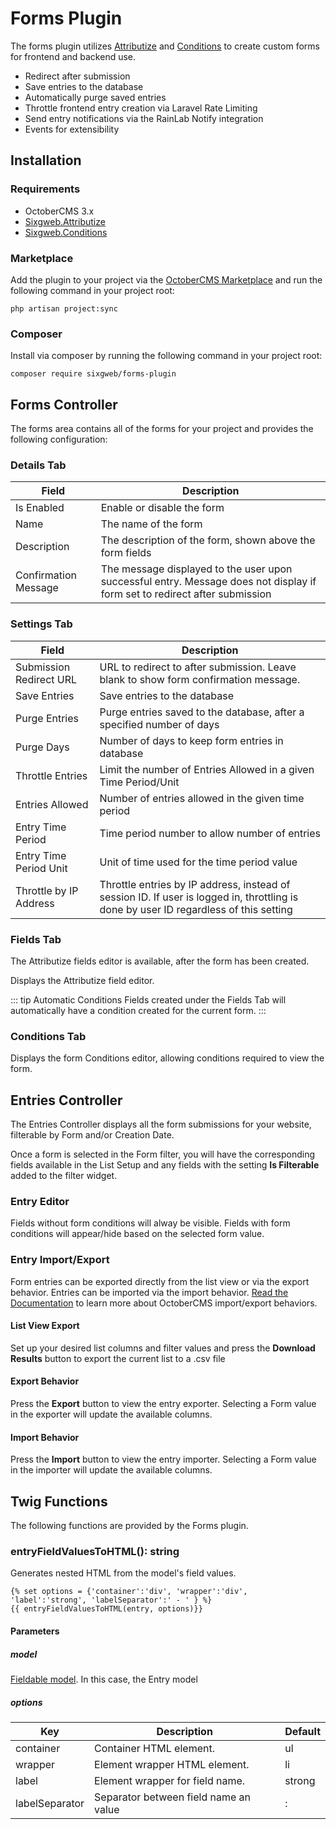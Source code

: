 # Forms Plugin

The forms plugin utilizes [Attributize](https://octobercms.com/plugin/sixgweb-attributize) and [Conditions](https://octobercms.com/plugin/sixgweb-conditions) to create custom forms for frontend and backend use.

- Redirect after submission
- Save entries to the database
- Automatically purge saved entries
- Throttle frontend entry creation via Laravel Rate Limiting
- Send entry notifications via the RainLab Notify integration
- Events for extensibility

## Installation

### Requirements
- OctoberCMS 3.x
- [Sixgweb.Attributize](https://octobercms.com/plugin/sixgweb-attributize)
- [Sixgweb.Conditions](https://octobercms.com/plugin/sixgweb-conditions)

### Marketplace

Add the plugin to your project via the [OctoberCMS Marketplace](https://octobercms.com/plugins) and run the following command in your project root:

```
php artisan project:sync
```

### Composer 

Install via composer by running the following command in your project root:
```
composer require sixgweb/forms-plugin
```

## Forms Controller
The forms area contains all of the forms for your project and provides the following configuration:

### Details Tab
| Field | Description |
| --- | -- |
| Is Enabled | Enable or disable the form |
| Name | The name of the form |
| Description | The description of the form, shown above the form fields |
| Confirmation Message | The message displayed to the user upon successful entry.  Message does not display if form set to redirect after submission |

### Settings Tab
| Field | Description |
| ----------- | ----------- |
| Submission Redirect URL | URL to redirect to after submission. Leave blank to show form confirmation message. |
| Save Entries | Save entries to the database |
| Purge Entries | Purge entries saved to the database, after a specified number of days |
| Purge Days | Number of days to keep form entries in database |
| Throttle Entries | Limit the number of Entries Allowed in a given Time Period/Unit |
| Entries Allowed | Number of entries allowed in the given time period |
| Entry Time Period | Time period number to allow number of entries |
| Entry Time Period Unit | Unit of time used for the time period value |
| Throttle by IP Address | Throttle entries by IP address, instead of session ID. If user is logged in, throttling is done by user ID regardless of this setting |

### Fields Tab

The Attributize fields editor is available, after the form has been created.

Displays the Attributize field editor.

::: tip Automatic Conditions
Fields created under the Fields Tab will automatically have a condition created for the current form.
:::

### Conditions Tab
Displays the form Conditions editor, allowing conditions required to view the form.

## Entries Controller

The Entries Controller displays all the form submissions for your website, filterable by Form and/or Creation Date.

Once a form is selected in the Form filter, you will have the corresponding fields available in the List Setup and any fields with the setting **Is Filterable** added to the filter widget.

### Entry Editor

Fields without form conditions will alway be visible.  Fields with form conditions will appear/hide based on the selected form value.

### Entry Import/Export
Form entries can be exported directly from the list view or via the export behavior.  Entries can be imported via the import behavior.  [Read the Documentation](https://docs.octobercms.com/3.x/extend/importexport/importexport-controller.html) to learn more about OctoberCMS import/export behaviors.

#### List View Export
Set up your desired list columns and filter values and press the **Download Results** button to export the current list to a .csv file

#### Export Behavior
Press the **Export** button to view the entry exporter.  Selecting a Form value in the exporter will update the available columns.

#### Import Behavior
Press the **Import** button to view the entry importer.  Selecting a Form value in the importer will update the available columns.

## Twig Functions
The following functions are provided by the Forms plugin.

### entryFieldValuesToHTML(): string
Generates nested HTML from the model's field values.

``` twig
{% set options = {'container':'div', 'wrapper':'div', 'label':'strong', 'labelSeparator':' - ' } %}
{{ entryFieldValuesToHTML(entry, options)}}
```

#### Parameters

##### model
[Fieldable model](https://sixgweb.github.io/oc-plugin-documentation/attributize/api/behaviors.html#sixgweb-attributize-behaviors-fieldable).  In this case, the Entry model 

##### options

| Key | Description | Default |
| ----------- | ----------- | ----------- |
| container | Container HTML element. | ul |
| wrapper | Element wrapper HTML element. | li |
| label | Element wrapper for field name. | strong |
| labelSeparator | Separator between field name an value | : |